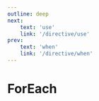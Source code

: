 ```yaml
---
outline: deep
next:
    text: 'use'
    link: '/directive/use'
prev:
    text: 'when'
    link: '/directive/when'
---
```


<!-- @format -->

# ForEach
